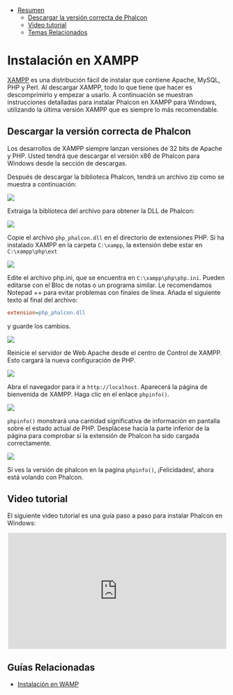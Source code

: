 <div class='article-menu'>
  <ul>
    <li>
      <a href="#overview">Resumen</a> <ul>
        <li>
          <a href="#phalcon">Descargar la versión correcta de Phalcon</a>
        </li>
        <li>
          <a href="#screencast">Video tutorial</a>
        </li>
        <li>
          <a href="#related">Temas Relacionados</a>
        </li>
      </ul>
    </li>
  </ul>
</div>

<a name='overview'></a>

# Instalación en XAMPP

[XAMPP](https://www.apachefriends.org/download.html) es una distribución fácil de instalar que contiene Apache, MySQL, PHP y Perl. Al descargar XAMPP, todo lo que tiene que hacer es descomprimirlo y empezar a usarlo. A continuación se muestran instrucciones detalladas para instalar Phalcon en XAMPP para Windows, utilizando la última versión XAMPP que es siempre lo más recomendable.

<a name='phalcon'></a>

## Descargar la versión correcta de Phalcon

Los desarrollos de XAMPP siempre lanzan versiones de 32 bits de Apache y PHP. Usted tendrá que descargar el versión x86 de Phalcon para Windows desde la sección de descargas.

Después de descargar la biblioteca Phalcon, tendrá un archivo zip como se muestra a continuación:

![](/images/content/webserver-xampp-1.png)

Extraiga la biblioteca del archivo para obtener la DLL de Phalcon:

![](/images/content/webserver-xampp-2.png)

Copie el archivo `php_phalcon.dll` en el directorio de extensiones PHP. Si ha instalado XAMPP en la carpeta `C:\xampp`, la extensión debe estar en `C:\xampp\php\ext`

![](/images/content/webserver-xampp-3.png)

Edite el archivo php.ini, que se encuentra en `C:\xampp\php\php.ini`. Pueden editarse con el Bloc de notas o un programa similar. Le recomendamos Notepad ++ para evitar problemas con finales de línea. Añada el siguiente texto al final del archivo:

```ini
extension=php_phalcon.dll
```

y guarde los cambios.

![](/images/content/webserver-xampp-4.png)

Reinicie el servidor de Web Apache desde el centro de Control de XAMPP. Esto cargará la nueva configuración de PHP.

![](/images/content/webserver-xampp-5.png)

Abra el navegador para ir a `http://localhost`. Aparecerá la página de bienvenida de XAMPP. Haga clic en el enlace `phpinfo()`.

![](/images/content/webserver-xampp-6.png)

`phpinfo()` monstrará una cantidad significativa de información en pantalla sobre el estado actual de PHP. Desplácese hacia la parte inferior de la página para comprobar si la extensión de Phalcon ha sido cargada correctamente.

![](/images/content/webserver-xampp-7.png)

Si ves la versión de phalcon en la pagina `phpinfo()`, ¡Felicidades!, ahora está volando con Phalcon.

<a name='screencast'></a>

## Video tutorial

El siguiente video tutorial es una guía paso a paso para instalar Phalcon en Windows:

<div align="center">
  <iframe src="https://player.vimeo.com/video/40265988"
          width="500"
          height="266"
          frameborder="0" webkitallowfullscreen mozallowfullscreen allowfullscreen>
  </iframe>
</div>

<a name='related'></a>

## Guías Relacionadas

- [Instalación en WAMP](/[[language]]/[[version]]/webserver-wamp)